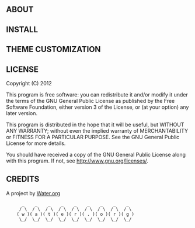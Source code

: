 ABOUT
-----


INSTALL
-------


THEME CUSTOMIZATION
-------------------


LICENSE
-------
Copyright (C) 2012

This program is free software: you can redistribute it and/or modify
it under the terms of the GNU General Public License as published by
the Free Software Foundation, either version 3 of the License, or
(at your option) any later version.

This program is distributed in the hope that it will be useful,
but WITHOUT ANY WARRANTY; without even the implied warranty of
MERCHANTABILITY or FITNESS FOR A PARTICULAR PURPOSE.  See the
GNU General Public License for more details.

You should have received a copy of the GNU General Public License
along with this program.  If not, see <http://www.gnu.org/licenses/>.


CREDITS
-------
A project by [Water.org](http://water.org/)

		  _    _    _    _    _    _    _    _    _  
		 / \  / \  / \  / \  / \  / \  / \  / \  / \ 
		( w )( a )( t )( e )( r )( . )( o )( r )( g )
		 \_/  \_/  \_/  \_/  \_/  \_/  \_/  \_/  \_/ 
